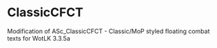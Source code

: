 # ClassicCFCT
Modification of ASc_ClassicCFCT - Classic/MoP styled floating combat texts for WotLK 3.3.5a

